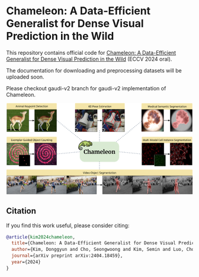 # Chameleon: A Data-Efficient Generalist for Dense Visual Prediction in the Wild

This repository contains official code for [Chameleon: A Data-Efficient Generalist for Dense Visual Prediction in the Wild](https://arxiv.org/abs/2404.18459) (ECCV 2024 oral).

The documentation for downloading and preprocessing datasets will be uploaded soon.

Please checkout gaudi-v2 branch for gaudi-v2 implementation of Chameleon.

![image-Chameleon](https://github.com/GitGyun/chameleon/blob/main/main_figure.png)

## Citation
If you find this work useful, please consider citing:
```bib
@article{kim2024chameleon,
  title={Chameleon: A Data-Efficient Generalist for Dense Visual Prediction in the Wild},
  author={Kim, Donggyun and Cho, Seongwoong and Kim, Semin and Luo, Chong and Hong, Seunghoon},
  journal={arXiv preprint arXiv:2404.18459},
  year={2024}
}
```
